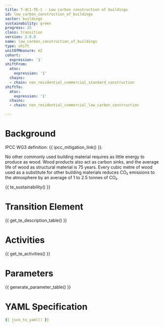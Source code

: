 ```yaml
---
title: T-4C1-TE-1 - Low carbon construction of buildings
id: low_carbon_construction_of_buildings
sector: buildings
sustainability: green
progress: 25
class: transition
version: 2.0.0
name: low_carbon_construction_of_buildings
type: shift
unitOfMeasure: m2
cohort:
  expression: '1'
shiftFrom:
  atoc:
    expression: '1'
  chains:
  - chain: non_residential_commercial_standard_construction
shiftTo:
  atoc:
    expression: '1'
  chains:
  - chain: non_residential_commercial_low_carbon_construction

---
```




# Background

IPCC WG3 definition: {{ ipcc_mitigation_link() }}.

No other commonly used building material requires as little energy to produce as wood. Wood products also act as carbon sinks, and the average life of wood as structural material is 75 years. Every cubic metre of wood used as a substitute for other building materials reduces CO₂ emissions to the atmosphere by an average of 1 to 2.5 tonnes of CO₂.




{{ te_sustainability() }}

# Transition Element

{{ get_te_description_table() }}




# Activities

{{ get_te_activities() }}


# Parameters

{{ generate_parameter_table() }}


# YAML Specification

```yaml
{{ json_to_yaml() }}
```

